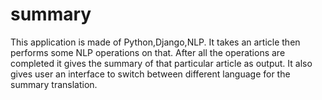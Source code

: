 # summary

This application is made of Python,Django,NLP. It takes an article then performs some NLP operations on that. After all the operations
are completed it gives the summary of that particular article as output. It also gives user an interface to switch between different language for the summary translation.
